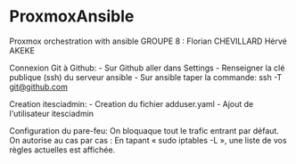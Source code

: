 # ProxmoxAnsible
Proxmox orchestration with ansible
GROUPE 8 : 
Florian CHEVILLARD
Hérvé AKEKE



Connexion Git à Github:
	- Sur Github aller dans Settings 
	- Renseigner la clé publique (ssh) du serveur ansible
	- Sur ansible taper la commande: ssh -T git@github.com

Creation itesciadmin:
	- Creation du fichier adduser.yaml
	- Ajout de l'utilisateur itesciadmin

Configuration du pare-feu:
		On bloquaque tout le trafic entrant par défaut.
On autorise au cas par cas : 
En tapant « sudo iptables -L », une liste de vos règles actuelles est affichée.
